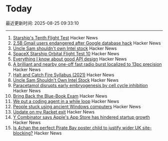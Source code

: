 # Today

最近更新时间: 2025-08-25 09:33:10

--- 
1. [Starship's Tenth Flight Test](https://www.spacex.com/launches/starship-flight-10) Hacker News
2. [2.5B Gmail users endangered after Google database hack](https://www.pcworld.com/article/2880822/2-5-billion-gmail-users-endangered-after-google-database-hack.html) Hacker News
3. [Uncle Sam shouldn't own Intel stock](https://www.wsj.com/opinion/uncle-sam-shouldnt-own-intel-stock-ccd6986d) Hacker News
4. [SpaceX Starship Orbital Flight Test 10](https://www.spacex.com/launches/starship-flight-10) Hacker News
5. [Everything I know about good API design](https://www.seangoedecke.com/good-api-design/) Hacker News
6. [A brilliant and nearby one-off fast radio burst localized to 13pc precision](https://iopscience.iop.org/article/10.3847/2041-8213/adf62f) Hacker News
7. [Halt and Catch Fire Syllabus (2021)](https://bits.ashleyblewer.com/halt-and-catch-fire-syllabus/) Hacker News
8. [Uncle Sam Shouldn't Own Intel Stock](https://www.wsj.com/opinion/uncle-sam-shouldnt-own-intel-stock-ccd6986d) Hacker News
9. [Paracetamol disrupts early embryogenesis by cell cycle inhibition](https://academic.oup.com/humrep/advance-article/doi/10.1093/humrep/deaf116/8234396) Hacker News
10. [Bring Back the Blue-Book Exam](https://www.chronicle.com/article/bring-back-the-blue-book-exam) Hacker News
11. [We put a coding agent in a while loop](https://github.com/repomirrorhq/repomirror/blob/main/repomirror.md) Hacker News
12. [People stuck using ancient Windows computers](https://www.bbc.com/future/article/20250516-the-people-stuck-using-ancient-windows-computers) Hacker News
13. [Update on my Racket exit](https://blog.winny.tech/posts/update-on-my-racket-exit/) Hacker News
14. [Y Combinator says Apple's App Store has hindered startup growth](https://techcrunch.com/2025/08/22/y-combinator-says-apples-app-store-has-hindered-startup-growth/) Hacker News
15. [Is 4chan the perfect Pirate Bay poster child to justify wider UK site-blocking?](https://torrentfreak.com/uk-govt-finds-ideal-pirate-bay-poster-boy-to-sell-blocking-of-non-pirate-sites-250824/) Hacker News
